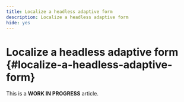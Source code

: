 ```yaml
---
title: Localize a headless adaptive form
description: Localize a headless adaptive form
hide: yes
---
```


# Localize a headless adaptive form {#localize-a-headless-adaptive-form}

<span class="preview"> This is a **WORK IN PROGRESS** article.</span>

